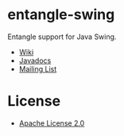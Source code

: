 entangle-swing
==============

Entangle support for Java Swing.

* [Wiki](https://github.com/markhobson/entangle-swing/wiki)
* [Javadocs](http://markhobson.github.com/entangle-swing/apidocs/)
* [Mailing List](https://groups.google.com/d/forum/entangle)

# License

* [Apache License 2.0](http://www.apache.org/licenses/LICENSE-2.0.html)
